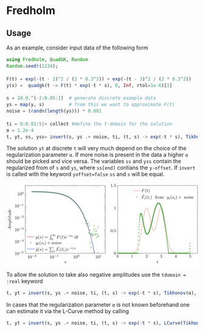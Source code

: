 # Fredholm


## Usage
 As an example, consider input data of the following form

 ```julia
using Fredholm, QuadGK, Random
Random.seed!(1234);

F(t) = exp(-(t - 2)^2 / (2 * 0.3^2)) + exp(-(t - 3)^2 / (2 * 0.3^2))
y(s) =  quadgk(t -> F(t) * exp(-t * s), 0, Inf, rtol=1e-6)[1] 

s = 10.0.^(-2:0.05:1)  # generate discrete example data
ys = map(y, s)         # from this we want to approximate F(t)
noise = (randn(length(ys))) * 0.001 

ti = 0:0.01:5|> collect #define the t-domain for the solution
α = 1.2e-4
t, yt, ss, yss= invert(s, ys .+ noise, ti, (t, s) -> exp(-t * s), Tikhonov(α))
```
The solution `yt` at discrete `t` will very much depend on the choice of the regularization parameter `α`. If more noise is present in the data a higher `α` should be picked and vice versa. The variables `ss` and `yss` contain the regularized from of `s` and `ys`, where `ss[end]` contians the `y-offset`. If `invert` is called with the keyword `yoffset=false` `ss` and `s` will be equal. 

![example](example.png)

To allow the solution to take also negative amplitudes use the `tdomain = :real` keyword

```julia
t, yt = invert(s, ys .+ noise, ti, (t, s) -> exp(-t * s), Tikhonov(α), tdomain=:real)
```

In cases that the regularization parameter `α` is not known beforehand one can estimate it via the L-Curve method by calling
```julia
t, yt = invert(s, ys .+ noise, ti, (t, s) -> exp(-t * s), LCurve(Tikhonov(α)), tdomain=:real)
```





